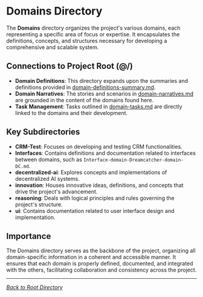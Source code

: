 # Domains Directory

The **Domains** directory organizes the project's various domains, each representing a specific area of focus or expertise. It encapsulates the definitions, concepts, and structures necessary for developing a comprehensive and scalable system.

## Connections to Project Root (@/)

- **Domain Definitions**: This directory expands upon the summaries and definitions provided in [domain-definitions-summary.md](/domain-definitions-summary.md).
- **Domain Narratives**: The stories and scenarios in [domain-narratives.md](/domain-narratives.md) are grounded in the content of the domains found here.
- **Task Management**: Tasks outlined in [domain-tasks.md](/domain-tasks.md) are directly linked to the domains and their development.

## Key Subdirectories

- **CRM-Test**: Focuses on developing and testing CRM functionalities.
- **Interfaces**: Contains definitions and documentation related to interfaces between domains, such as `Interface-domain-Dreamcatcher-domain-DC.md`.
- **decentralized-ai**: Explores concepts and implementations of decentralized AI systems.
- **innovation**: Houses innovative ideas, definitions, and concepts that drive the project's advancement.
- **reasoning**: Deals with logical principles and rules governing the project's structure.
- **ui**: Contains documentation related to user interface design and implementation.

## Importance

The Domains directory serves as the backbone of the project, organizing all domain-specific information in a coherent and accessible manner. It ensures that each domain is properly defined, documented, and integrated with the others, facilitating collaboration and consistency across the project.

---

*[Back to Root Directory](/)* 